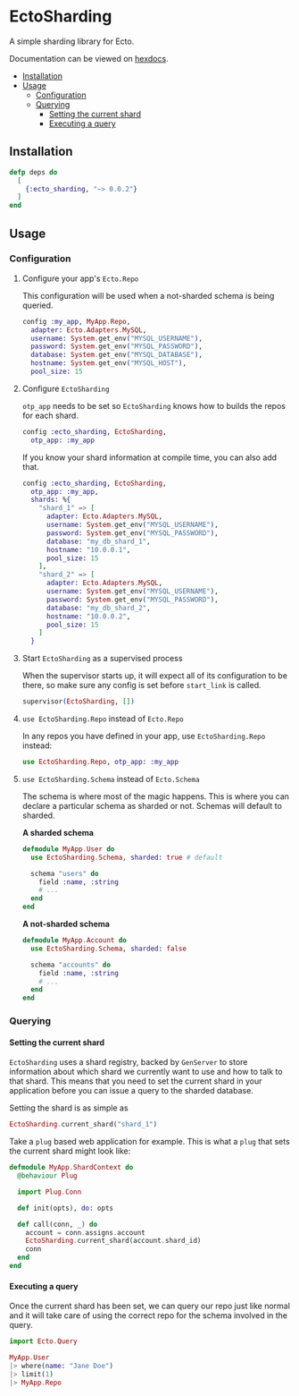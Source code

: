 # EctoSharding

A simple sharding library for Ecto.

Documentation can be viewed on [hexdocs](https://hexdocs.pm/ecto_sharding/).

* [Installation](#installation)
* [Usage](#usage)
  * [Configuration](#configuration)
  * [Querying](#querying)
    * [Setting the current shard](#setting-the-current-shard)
    * [Executing a query](#executing-a-query)

## Installation

```elixir
defp deps do
  [
    {:ecto_sharding, "~> 0.0.2"}
  ]
end
```

## Usage

### Configuration

1. Configure your app's `Ecto.Repo`

    This configuration will be used when a not-sharded schema is being queried.

    ```elixir
    config :my_app, MyApp.Repo,
      adapter: Ecto.Adapters.MySQL,
      username: System.get_env("MYSQL_USERNAME"),
      password: System.get_env("MYSQL_PASSWORD"),
      database: System.get_env("MYSQL_DATABASE"),
      hostname: System.get_env("MYSQL_HOST"),
      pool_size: 15
    ```

1. Configure `EctoSharding`

    `otp_app` needs to be set so `EctoSharding` knows how to builds the repos for each shard.

    ```elixir
    config :ecto_sharding, EctoSharding,
      otp_app: :my_app
    ```

    If you know your shard information at compile time, you can also add that.

    ```elixir
    config :ecto_sharding, EctoSharding,
      otp_app: :my_app,
      shards: %{
        "shard_1" => [
          adapter: Ecto.Adapters.MySQL,
          username: System.get_env("MYSQL_USERNAME"),
          password: System.get_env("MYSQL_PASSWORD"),
          database: "my_db_shard_1",
          hostname: "10.0.0.1",
          pool_size: 15
        ],
        "shard_2" => [
          adapter: Ecto.Adapters.MySQL,
          username: System.get_env("MYSQL_USERNAME"),
          password: System.get_env("MYSQL_PASSWORD"),
          database: "my_db_shard_2",
          hostname: "10.0.0.2",
          pool_size: 15
        ]
      }
    ```

1. Start `EctoSharding` as a supervised process

    When the supervisor starts up, it will expect all of its configuration to be there,
    so make sure any config is set before `start_link` is called.

    ```elixir
    supervisor(EctoSharding, [])
    ```

1. `use EctoSharding.Repo` instead of `Ecto.Repo`

    In any repos you have defined in your app, use `EctoSharding.Repo` instead:

    ```elixir
    use EctoSharding.Repo, otp_app: :my_app
    ```

1. `use EctoSharding.Schema` instead of `Ecto.Schema`

    The schema is where most of the magic happens. This is where you can declare a
    particular schema as sharded or not. Schemas will default to sharded.

    **A sharded schema**

    ```elixir
    defmodule MyApp.User do
      use EctoSharding.Schema, sharded: true # default

      schema "users" do
        field :name, :string
        # ...
      end
    end
    ```

    **A not-sharded schema**

    ```elixir
    defmodule MyApp.Account do
      use EctoSharding.Schema, sharded: false

      schema "accounts" do
        field :name, :string
        # ...
      end
    end
    ```


### Querying

#### Setting the current shard

`EctoSharding` uses a shard registry, backed by `GenServer` to store information
about which shard we currently want to use and how to talk to that shard. This
means that you need to set the current shard in your application before you can
issue a query to the sharded database.

Setting the shard is as simple as

```elixir
EctoSharding.current_shard("shard_1")
```

Take a `plug` based web application for example. This is what a `plug` that sets
the current shard might look like:

```elixir
defmodule MyApp.ShardContext do
  @behaviour Plug

  import Plug.Conn

  def init(opts), do: opts

  def call(conn, _) do
    account = conn.assigns.account
    EctoSharding.current_shard(account.shard_id)
    conn
  end
end
```

#### Executing a query

Once the current shard has been set, we can query our repo just like normal and
it will take care of using the correct repo for the schema involved in the query.

```elixir
import Ecto.Query

MyApp.User
|> where(name: "Jane Doe")
|> limit(1)
|> MyApp.Repo
```
